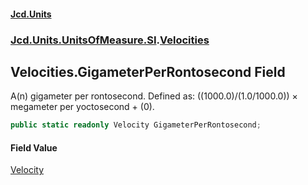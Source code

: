 #### [Jcd.Units](index.md 'index')
### [Jcd.Units.UnitsOfMeasure.SI](Jcd.Units.UnitsOfMeasure.SI.md 'Jcd.Units.UnitsOfMeasure.SI').[Velocities](Velocities.md 'Jcd.Units.UnitsOfMeasure.SI.Velocities')

## Velocities.GigameterPerRontosecond Field

A(n) gigameter per rontosecond. Defined as: ((1000.0)/(1.0/1000.0)) × megameter per yoctosecond + (0).

```csharp
public static readonly Velocity GigameterPerRontosecond;
```

#### Field Value
[Velocity](Velocity.md 'Jcd.Units.UnitTypes.Velocity')